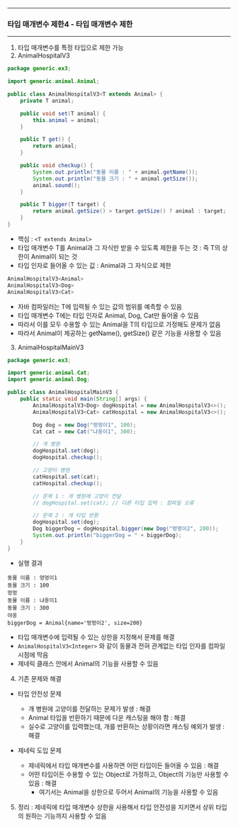 -----
### 타입 매개변수 제한4 - 타입 매개변수 제한
-----
1. 타입 매개변수를 특정 타입으로 제한 가능
2. AnimalHospitalV3
```java
package generic.ex3;

import generic.animal.Animal;

public class AnimalHospitalV3<T extends Animal> {
    private T animal;

    public void set(T animal) {
        this.animal = animal;
    }

    public T get() {
        return animal;
    }

    public void checkup() {
        System.out.println("동물 이름 : " + animal.getName());
        System.out.println("동믈 크기 : " + animal.getSize());
        animal.sound();
    }

    public T bigger(T target) {
        return animal.getSize() > target.getSize() ? animal : target;
    }
}
```
  - 핵심 : ```<T extends Animal>```
  - 타입 매개변수 T를 Animal과 그 자식만 받을 수 있도록 제한을 두는 것 : 즉 T의 상한이 Animal이 되는 것
  - 타입 인자로 들어올 수 있는 값 : Animal과 그 자식으로 제한
```java
AnimalHospitalV3<Animal>
AnimalHospitalV3<Dog>
AnimalHospitalV3<Cat>
```
  - 자바 컴파일러는 T에 입력될 수 있는 값의 범위를 예측할 수 있음
  - 타입 매개변수 T에는 타입 인자로 Animal, Dog, Cat만 들어올 수 있음
  - 따라서 이를 모두 수용할 수 있는 Animal을 T의 타입으로 가정해도 문제가 없음  
  - 따라서 Animal이 제공하는 getName(), getSize() 같은 기능을 사용할 수 있음

3. AnimalHospitalMainV3
```java
package generic.ex3;

import generic.animal.Cat;
import generic.animal.Dog;

public class AnimalHospitalMainV3 {
    public static void main(String[] args) {
        AnimalHospitalV3<Dog> dogHospital = new AnimalHospitalV3<>();
        AnimalHospitalV3<Cat> catHospital = new AnimalHospitalV3<>();

        Dog dog = new Dog("멍멍이1", 100);
        Cat cat = new Cat("냐옹이1", 300);

        // 개 병원
        dogHospital.set(dog);
        dogHospital.checkup();

        // 고양이 병원
        catHospital.set(cat);
        catHospital.checkup();

        // 문제 1 : 개 병원에 고양이 전달
        // dogHospital.set(cat); // 다른 타입 입력 : 컴파일 오류

        // 문제 2 : 개 타입 반환
        dogHospital.set(dog);
        Dog biggerDog = dogHospital.bigger(new Dog("멍멍이2", 200));
        System.out.println("biggerDog = " + biggerDog);
    }
}
```
  - 실행 결과
```
동물 이름 : 멍멍이1
동믈 크기 : 100
멍멍
동물 이름 : 냐옹이1
동믈 크기 : 300
야옹
biggerDog = Animal{name='멍멍이2', size=200}
```

  - 타입 매개변수에 입력될 수 있는 상한을 지정해서 문제를 해결
  - ```AnimalHospitalV3<Integer>``` 와 같이 동물과 전혀 관계없는 타입 인자를 컴파일 시점에 막음
  - 제네릭 클래스 안에서 Animal의 기능을 사용할 수 있음

4. 기존 문제와 해결
  - 타입 안전성 문제
    + 개 병원에 고양이를 전달하는 문제가 발생 : 해결
    + Animal 타입을 반환하기 때문에 다운 캐스팅을 해야 함 : 해결    
    + 실수로 고양이를 입력했는데, 개를 반환하는 상황이라면 캐스팅 예외가 발생 : 해결

  - 제네릭 도입 문제  
    + 제네릭에서 타입 매개변수를 사용하면 어떤 타입이든 들어올 수 있음 : 해결
    + 어떤 타입이든 수용할 수 있는 Object로 가정하고, Object의 기능만 사용할 수 있음 : 해결
      * 여기서는 Animal을 상한으로 두어서 Animal의 기능을 사용할 수 있음

5. 정리 : 제네릭에 타입 매개변수 상한을 사용해서 타입 안전성을 지키면서 상위 타입의 원하는 기능까지 사용할 수 있음
